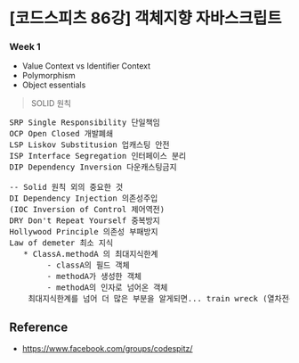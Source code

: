 [코드스피츠 86강] 객체지향 자바스크립트
===================================

### Week 1
- Value Context vs Identifier Context
- Polymorphism
- Object essentials


> SOLID 원칙
<pre>
SRP Single Responsibility 단일책임
OCP Open Closed 개발폐쇄
LSP Liskov Substitusion 업캐스팅 안전
ISP Interface Segregation 인터페이스 분리
DIP Dependency Inversion 다운캐스팅금지

-- Solid 원칙 외의 중요한 것
DI Dependency Injection 의존성주입
(IOC Inversion of Control 제어역전)
DRY Don't Repeat Yourself 중복방지
Hollywood Principle 의존성 부패방지
Law of demeter 최소 지식
   * ClassA.methodA 의 최대지식한계
        - classA의 필드 객체
        - methodA가 생성한 객체
        - methodA의 인자로 넘어온 객체
    최대지식한계를 넘어 더 많은 부분을 알게되면... train wreck (열차전복)
</pre>







## Reference
- https://www.facebook.com/groups/codespitz/